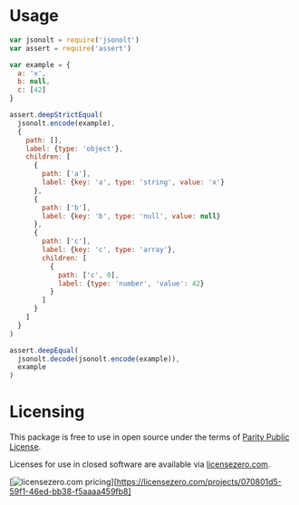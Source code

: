 # Usage

```javascript
var jsonolt = require('jsonolt')
var assert = require('assert')

var example = {
  a: 'x',
  b: null,
  c: [42]
}

assert.deepStrictEqual(
  jsonolt.encode(example),
  {
    path: [],
    label: {type: 'object'},
    children: [
      {
        path: ['a'],
        label: {key: 'a', type: 'string', value: 'x'}
      },
      {
        path: ['b'],
        label: {key: 'b', type: 'null', value: null}
      },
      {
        path: ['c'],
        label: {key: 'c', type: 'array'},
        children: [
          {
            path: ['c', 0],
            label: {type: 'number', 'value': 42}
          }
        ]
      }
    ]
  }
)

assert.deepEqual(
  jsonolt.decode(jsonolt.encode(example)),
  example
)
```


# Licensing

This package is free to use in open source under the terms of [Parity Public License](./LICENSE).

Licenses for use in closed software are available via [licensezero.com](https://licensezero.com).

[![licensezero.com pricing](https://licensezero.com/projects/070801d5-59f1-46ed-bb38-f5aaaa459fb8/badge.svg)][https://licensezero.com/projects/070801d5-59f1-46ed-bb38-f5aaaa459fb8]